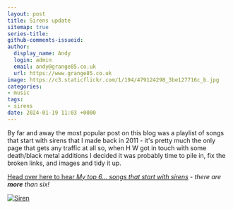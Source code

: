 ```yaml
---
layout: post
title: Sirens update
sitemap: true
series-title:
github-comments-issueid:
author:
  display_name: Andy
  login: admin
  email: andy@grange85.co.uk
  url: https://www.grange85.co.uk
image: https://c3.staticflickr.com/1/194/479124298_3be127716c_b.jpg
categories:
- music
tags:
- sirens
date: 2024-01-19 11:03 +0000
---
```

By far and away the most popular post on this blog was a playlist of songs that start with sirens that I made back in 2011 - it's pretty much the only page that gets any traffic at all so, when H W got in touch with some death/black metal additions I decided it was probably time to pile in, fix the broken links, and images and tidy it up.

[Head over here to hear _My top 6... songs that start with sirens_](/swirling/2011/09/23/my-top-6-songs-that-start-with-sirens/) - _there are **more** than six!_

<a data-flickr-embed="true"  href="https://www.flickr.com/photos/thomashawk/479124298/" title="Siren"><img src="https://c3.staticflickr.com/1/194/479124298_3be127716c_b.jpg" alt="Siren"></a>
